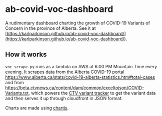 # ab-covid-voc-dashboard
A rudimentary dashboard charting the growth of COVID-19 Variants of Concern in the province of Alberta. See it at [https://karlparkinson.github.io/ab-covid-voc-dashboard/](https://karlparkinson.github.io/ab-covid-voc-dashboard/).

## How it works
`voc_scrape.py` runs as a lambda on AWS at 6:00 PM Mountain Time every evening. It scrapes data from the Alberta COVID-19 portal https://www.alberta.ca/stats/covid-19-alberta-statistics.htm#total-cases and from https://beta.ctvnews.ca/content/dam/common/exceltojson/COVID-Variants.txt, which powers the [CTV variant tracker](https://www.ctvnews.ca/health/coronavirus/tracking-variants-of-the-novel-coronavirus-in-canada-1.5296141) to get the variant data and then serves it up through cloudfront in JSON format.

Charts are made using [chartjs](https://www.chartjs.org/).
